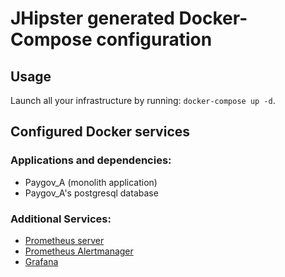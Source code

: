 # JHipster generated Docker-Compose configuration

## Usage

Launch all your infrastructure by running: `docker-compose up -d`.

## Configured Docker services

### Applications and dependencies:

- Paygov_A (monolith application)
- Paygov_A's postgresql database

### Additional Services:

- [Prometheus server](http://localhost:9090)
- [Prometheus Alertmanager](http://localhost:9093)
- [Grafana](http://localhost:3000)
